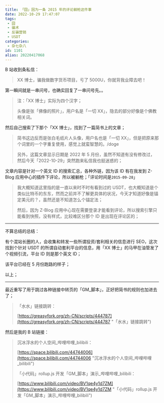 ```yaml
---
title: 「囧」因为一条 2015 年的评论躺枪这件事
date: 2022-10-29 17:47:07
tags:
 - 囧
 - 骗术
 - 反骗营销
 - USDT
categories:
 - 杂七杂八
id: 1101
alias: 20220417068
---
```


B 站收到条私信：

> XX 博士，骗我做数字货币项目，亏了 5000U，你就背我业障去吧！

<!--more-->

第一瞬间就是一串问号，也确实回复了一串问号先。。

> 注：「XX 博士」实际为四个汉字；
>
> 头像是张「佛像的照片」，用户名是「一切 XX」，隐去的部分好像是个佛教相关词。

然后自己搜索了下那个「XX 博士」，找到了一篇简书上的文章；

> 简书这边反而是张白毛纸片人头像，用户名也是「一切 XX」，但是把原来那个词里的一个字重复使用，感觉上就蛮智慧的。/doge
>
> 另外，这篇文章显示日期是 2022 年 5 月份，虽然不知道有没有修改过，然后今天「2022-10-29」突然跑来私信我也挺迷惑的；

文章内容是针对一个英文 ID 的搜索汇总，各种外链，因为该 ID 有在我发到 Z-Blog 应用中心的插件下评论，所以被躺枪；「评论时间是`2015-09-28`」

> 我大概知道这里指的是一直以来时不时有看到过的 USDT，也大概知道是个类似比特币的东东，然而之前并不了解更具体的状况，今天才知道好像是锚定美元的？，虽然还是不知道怎么个锚定法；
>
> 然后，因为 Z-Blog 应用中心现在需要登录才能看到评论，所以搜索引擎只能看到快照，没有样式，比较难区分那个 ID 是出现在评论区的；

-------------------

不算总结的总结：

有个混站长圈的人，会收集和转发一些所谓投资/套利相关的信息进行 SEO，这次找到个针对 USDT 的所谓自动套利平台的信息，用「XX 博士」的马甲在油管发了个视频引流，平台 ID 则是那个英文 ID；

该平台已经在 5 月份跑路的样子；

以上；

-------------------

最近重写了用于跳过各种链接中转页的「GM_脚本」，正好把简书的规则也加进去了；

> 「水水」链接跳转：
>
> [https://greasyfork.org/zh-CN/scripts/444787](https://greasyfork.org/zh-CN/scripts/444787 "「水水」链接跳转")

然后是我的 B 站链接：

> 沉冰浮水的个人空间\_哔哩哔哩\_bilibili：
>
> [https://space.bilibili.com/44744006](https://space.bilibili.com/44744006 "沉冰浮水的个人空间\_哔哩哔哩\_bilibili")
>
> 「小代码」rollup.js 开发「GM\_脚本」演示\_哔哩哔哩\_bilibili：
>
> [https://www.bilibili.com/video/BV1qe4y1d7ZM](https://www.bilibili.com/video/BV1qe4y1d7ZM "「小代码」rollup.js 开发「GM\_脚本」演示\_哔哩哔哩\_bilibili")
